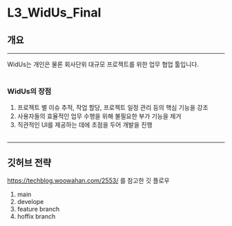# L3_WidUs_Final
## 개요
- - -
WidUs는 개인은 물론 회사단위 대규모 프로젝트를 위한 업무 협업 툴입니다.
<br><br>
### WidUs의 장점
1. 프로젝트 별 이슈 추적, 작업 할당, 프로젝트 일정 관리 등의 핵심 기능을 강조<br> 
2. 사용자들의 효율적인 업무 수행을 위해 불필요한 부가 기능을 제거<br> 
3. 직관적인 UI를 제공하는 데에 초점을 두어 개발을 진행<br><br>

- - -
## 깃허브 전략
https://techblog.woowahan.com/2553/ 를 참고한 깃 플로우
1. main
2. develope
3. feature branch
4. hoffix branch
